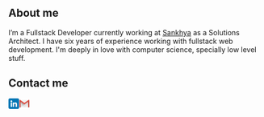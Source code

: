 <a><h2>About me</h2></a>

I’m a Fullstack Developer currently working at [Sankhya](https://www.sankhya.com.br) as a Solutions Architect. I have six years of experience working with fullstack web development. I'm deeply in love with computer science, specially low level stuff.

<a><h2>Contact me</h2></a>

<a href="https://www.linkedin.com/in/gbucsan/"><img align="left" src="https://raw.githubusercontent.com/GabrielBucsan/GabrielBucsan/main/assets/linkedin.png" alt="icon | LinkedIn" width="21px"/></a>
<a href="mailto:gabrielbucsan27@gmail.com"><img align="left" src="https://raw.githubusercontent.com/GabrielBucsan/GabrielBucsan/main/assets/gmail.png" alt="icon | Gmail" width="21px"/></a>
